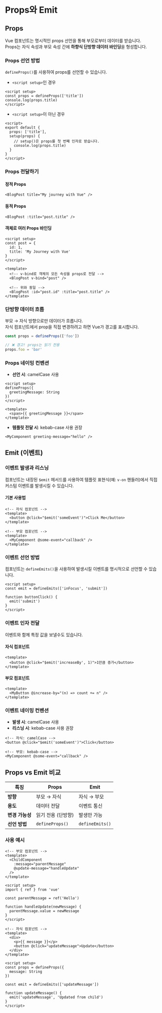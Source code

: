 # Props와 Emit

## Props

Vue 컴포넌트는 명시적인 props 선언을 통해 부모로부터 데이터를 받습니다.<br>
Props는 자식 속성과 부모 속성 간에 **하향식 단방향 데이터 바인딩**을 형성합니다.

### Props 선언 방법
`defineProps()`를 사용하여 props를 선언할 수 있습니다.

- `<script setup>`인 경우
```vue
<script setup>
const props = defineProps(['title'])
console.log(props.title)
</script>
```
- `<script setup>`이 아닌 경우
```vue
<script>
export default {
  props: ['title'],
  setup(props) {
    // setup()은 props를 첫 번째 인자로 받습니다.
    console.log(props.title)
  }
}
</script>
```

### Props 전달하기

#### 정적 Props
```vue
<BlogPost title="My journey with Vue" />
```

#### 동적 Props
```vue
<BlogPost :title="post.title" />
```

#### 객체로 여러 Props 바인딩
```vue
<script setup>
const post = {
  id: 1,
  title: 'My Journey with Vue'
}
</script>

<template>
  <!-- v-bind로 객체의 모든 속성을 props로 전달 -->
  <BlogPost v-bind="post" />
  
  <!-- 위와 동일 -->
  <BlogPost :id="post.id" :title="post.title" />
</template>
```

### 단방향 데이터 흐름
부모 → 자식 방향으로만 데이터가 흐릅니다. <br>
자식 컴포넌트에서 prop을 직접 변경하려고 하면 Vue가 경고를 표시합니다.

```javascript
const props = defineProps(['foo'])

// ❌ 경고! props는 읽기 전용
props.foo = 'bar'
```

### Props 네이밍 컨벤션
- **선언 시**: camelCase 사용
```vue
<script setup>
defineProps({
  greetingMessage: String
})
</script>

<template>
  <span>{{ greetingMessage }}</span>
</template>
```
- **템플릿 전달 시**: kebab-case 사용 권장
```vue
<MyComponent greeting-message="hello" />
```

## Emit (이벤트)

### 이벤트 발생과 리스닝
컴포넌트는 내장된 `$emit` 메서드를 사용하여 템플릿 표현식(예: `v-on` 핸들러)에서 직접 커스텀 이벤트를 발생시킬 수 있습니다.

#### 기본 사용법
```vue
<!-- 자식 컴포넌트 -->
<template>
  <button @click="$emit('someEvent')">Click Me</button>
</template>
```

```vue
<!-- 부모 컴포넌트 -->
<template>
  <MyComponent @some-event="callback" />
</template>
```

### 이벤트 선언 방법
컴포넌트는 `defineEmits()`을 사용하여 발생시킬 이벤트를 명시적으로 선언할 수 있습니다.
```vue
<script setup>
const emit = defineEmits(['inFocus', 'submit'])

function buttonClick() {
  emit('submit')
}
</script>
```

### 이벤트 인자 전달
이벤트와 함께 특정 값을 보낼수도 있습니다.
#### 자식 컴포넌트
```vue
<template>
  <button @click="$emit('increaseBy', 1)">1만큼 증가</button>
</template>
```

#### 부모 컴포넌트
```vue
<template>
  <MyButton @increase-by="(n) => count += n" />
</template>
```

### 이벤트 네이밍 컨벤션
- **발생 시**: camelCase 사용
- **리스닝 시**: kebab-case 사용 권장
```vue
<!-- 자식: camelCase -->
<button @click="$emit('someEvent')">Click</button>

<!-- 부모: kebab-case -->
<MyComponent @some-event="callback" />
```

## Props vs Emit 비교

| 특징 | Props | Emit |
|------|-------|------|
| **방향** | 부모 → 자식 | 자식 → 부모 |
| **용도** | 데이터 전달 | 이벤트 통신 |
| **변경 가능성** | 읽기 전용 (단방향) | 발생만 가능 |
| **선언 방법** | `defineProps()` | `defineEmits()` |

### 사용 예시

```vue
<!-- 부모 컴포넌트 -->
<template>
  <ChildComponent 
    :message="parentMessage"
    @update-message="handleUpdate"
  />
</template>

<script setup>
import { ref } from 'vue'

const parentMessage = ref('Hello')

function handleUpdate(newMessage) {
  parentMessage.value = newMessage
}
</script>
```

```vue
<!-- 자식 컴포넌트 -->
<template>
  <div>
    <p>{{ message }}</p>
    <button @click="updateMessage">Update</button>
  </div>
</template>

<script setup>
const props = defineProps({
  message: String
})

const emit = defineEmits(['updateMessage'])

function updateMessage() {
  emit('updateMessage', 'Updated from child')
}
</script>
```